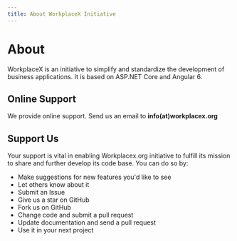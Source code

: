 ```yaml
---
title: About WorkplaceX Initiative
--- 
```


# About

WorkplaceX is an initiative to simplify and standardize the development of business applications. It is based on ASP.NET Core and Angular 6.

## Online Support

We provide online support. Send us an email to **info(at)workplacex.org**

## Support Us
Your support is vital in enabling Workplacex.org initiative to fulfill its mission to share and further develop its code base. You can do so by:

* Make suggestions for new features you'd like to see
* Let others know about it
* Submit an Issue
* Give us a star on GitHub
* Fork us on GitHub
* Change code and submit a pull request
* Update documentation and send a pull request
* Use it in your next project
